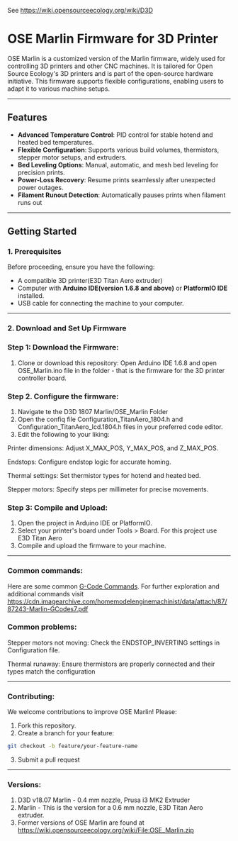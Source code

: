 See https://wiki.opensourceecology.org/wiki/D3D

# OSE Marlin Firmware for 3D Printer

OSE Marlin is a customized version of the Marlin firmware, widely used for controlling 3D printers and other CNC machines. It is tailored for Open Source Ecology's 3D printers and is part of the open-source hardware initiative. This firmware supports flexible configurations, enabling users to adapt it to various machine setups.

---

## Features
- **Advanced Temperature Control**: PID control for stable hotend and heated bed temperatures.
- **Flexible Configuration**: Supports various build volumes, thermistors, stepper motor setups, and extruders.
- **Bed Leveling Options**: Manual, automatic, and mesh bed leveling for precision prints.
- **Power-Loss Recovery**: Resume prints seamlessly after unexpected power outages.
- **Filament Runout Detection**: Automatically pauses prints when filament runs out
---

## Getting Started

### **1. Prerequisites**
Before proceeding, ensure you have the following:
- A compatible 3D printer(E3D Titan Aero extruder)
- Computer with **Arduino IDE(version 1.6.8 and above)** or **PlatformIO IDE** installed.
- USB cable for connecting the machine to your computer.

---

### **2. Download and Set Up Firmware**

### Step 1: Download the Firmware:
1. Clone or download this repository:
Open Arduino IDE 1.6.8 and open OSE_Marlin.ino file in the folder - that is the firmware for the 3D printer controller board.

### Step 2. Configure the firmware:
1. Navigate te the D3D 1807 Marlin/OSE_Marlin Folder
2. Open the confiq file Configuration_TitanAero_1804.h and Configuration_TitanAero_lcd.1804.h files in your preferred code editor.
3. Edit the following to your liking:

Printer dimensions: Adjust X_MAX_POS, Y_MAX_POS, and Z_MAX_POS.

Endstops: Configure endstop logic for accurate homing.

Thermal settings: Set thermistor types for hotend and heated bed.

Stepper motors: Specify steps per millimeter for precise movements.

### Step 3: Compile and Upload:
1. Open the project in Arduino IDE or PlatformIO.
2. Select your printer's board under Tools > Board. For this project use E3D Titan Aero
3. Compile and upload the firmware to your machine.

---

### Common commands:
Here are some common [G-Code Commands](commands.txt). 
For further exploration and additional commands visit https://cdn.imagearchive.com/homemodelenginemachinist/data/attach/87/87243-Marlin-GCodes7.pdf

### Common problems:
Stepper motors not moving: Check the ENDSTOP_INVERTING settings in Configuration file.

Thermal runaway: Ensure thermistors are properly connected and their types match the configuration

---
### Contributing:

We welcome contributions to improve OSE Marlin! Please:

1. Fork this repository.
2. Create a branch for your feature:

 ```bash
git checkout -b feature/your-feature-name
```

3. Submit a pull request
---

### Versions:

1. D3D v18.07 Marlin - 0.4 mm nozzle, Prusa i3 MK2 Extruder
2. Marlin - This is the version for a 0.6 mm nozzle, E3D Titan Aero extruder.
3. Former versions of OSE Marlin are found at https://wiki.opensourceecology.org/wiki/File:OSE_Marlin.zip




